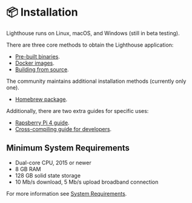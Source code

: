 # 📦 Installation

Lighthouse runs on Linux, macOS, and Windows (still in beta testing).

There are three core methods to obtain the Lighthouse application:

- [Pre-built binaries](./installation-binaries.md).
- [Docker images](./docker.md).
- [Building from source](./installation-source.md).

The community maintains additional installation methods (currently only one).

- [Homebrew package](./homebrew.md).

Additionally, there are two extra guides for specific uses:

- [Rapsberry Pi 4 guide](./pi.md).
- [Cross-compiling guide for developers](./cross-compiling.md).

## Minimum System Requirements

* Dual-core CPU, 2015 or newer
* 8 GB RAM
* 128 GB solid state storage
* 10 Mb/s download, 5 Mb/s upload broadband connection

For more information see [System Requirements](./system-requirements.md).

[WSL]: https://docs.microsoft.com/en-us/windows/wsl/about
